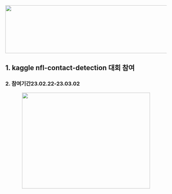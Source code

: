 <div align="center">

<img src="https://user-images.githubusercontent.com/103908794/222314882-9fe1ae73-0d39-4816-be45-5ca2f1617b7b.png" width="700" height="150"/>

</div>

  
  ## 1. kaggle  nfl-contact-detection 대회 참여  
  ### 2. 참여기간23.02.22-23.03.02 
 
<div align="center">

  <img src="https://user-images.githubusercontent.com/103908794/222314397-a46d1f5e-45d6-4e16-932a-69e72d1d8fb7.gif" width="400" height="300"/>
  
</div>


